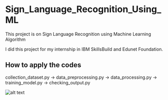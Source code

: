 # Sign_Language_Recognition_Using_ML
This project is on Sign Language Recognition using Machine Learning Algorithm

I did this project for my internship in IBM SkillsBuild and Edunet Foundation.


## How to apply the codes

collection_dataset.py  ->  data_preprocessing.py  ->   data_processing.py  ->  training_model.py  ->  checking_output.py



![alt text](https://www.disabled-world.com/pics/1/asl-alphabet.jpg)
